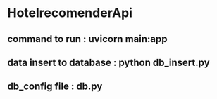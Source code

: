 ﻿# HotelrecomenderApi

## command to run : uvicorn main:app 
## data insert to database : python db_insert.py 
## db_config file : db.py
